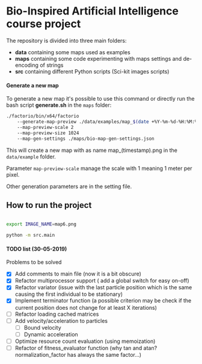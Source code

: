 # Bio-Inspired Artificial Intelligence course project

The repository is divided into three main folders:
* **data** containing some maps used as examples
* **maps** containing some code experimenting with maps settings and de-encoding of strings
* **src** containing different Python scripts (Sci-kit images scripts)


#### Generate a new map
To generate a new map it's possible to use this command or directly run the bash script 
**generate.sh** in the ``maps`` folder:

```bash
./factorio/bin/x64/factorio 
	--generate-map-preview ./data/examples/map_$(date +%Y-%m-%d-%H:%M:%S).png 
	--map-preview-scale 2 
	--map-preview-size 1024 
	--map-gen-settings ./maps/bio-map-gen-settings.json
```

This will create a new map with as name map_(timestamp).png in the ``data/example`` folder.

Parameter ``map-preview-scale`` manage the scale with 1 meaning 1 meter per pixel.

Other generation parameters are in the setting file. 



## How to run the project

```bash

export IMAGE_NAME=map6.png

python -m src.main

```


#### TODO list (30-05-2019)
Problems to be solved
- [x] Add comments to main file (now it is a bit obscure)
- [x] Refactor multiprocessor support ( add a global switch for easy on-off)
- [x] Refactor variator (issue with the last particle position which is the same causing the first individual to be stationary)
- [x] Implement terminator function (a possible criterion may be check if the current position does not change for at least X iterations)
- [ ] Refactor loading cached matrices
- [ ] Add velocity/acceleration to particles
	- [ ] Bound velocity
	- [ ] Dynamic acceleration
- [ ] Optimize resource count evaluation (using memoization)
- [ ] Refactor of fitness_evaluator function (why tan and atan? normalization_factor has always the same factor...)

